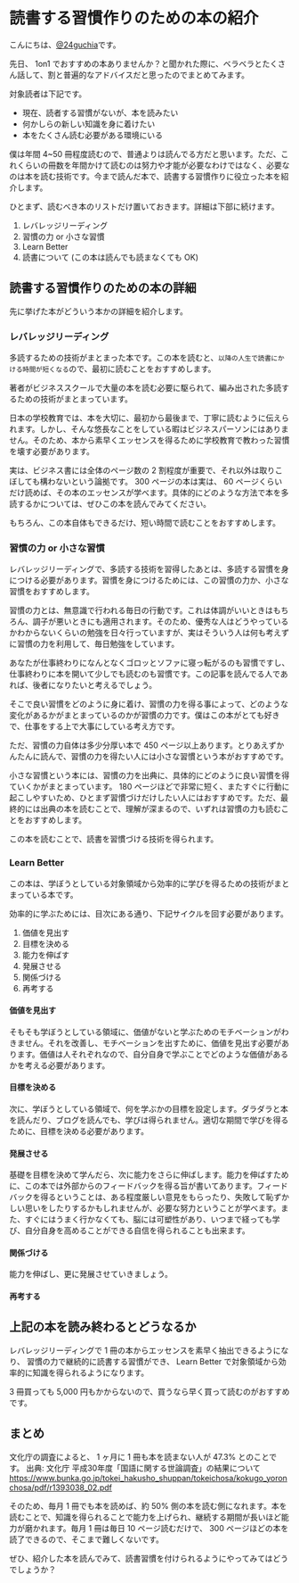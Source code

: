 # 読書する習慣作りのための本の紹介

こんにちは、[@24guchia](https://twitter.com/24guchia)です。

先日、 1on1 でおすすめの本ありませんか？と聞かれた際に、ベラベラとたくさん話して、割と普遍的なアドバイスだと思ったのでまとめてみます。

対象読者は下記です。
* 現在、読者する習慣がないが、本を読みたい
* 何かしらの新しい知識を身に着けたい
* 本をたくさん読む必要がある環境にいる

僕は年間 4~50 冊程度読むので、普通よりは読んでる方だと思います。ただ、これくらいの冊数を年間かけて読むのは努力や才能が必要なわけではなく、必要なのは本を読む技術です。今まで読んだ本で、読書する習慣作りに役立った本を紹介します。

ひとまず、読むべき本のリストだけ置いておきます。詳細は下部に続けます。

1. レバレッジリーディング
2. 習慣の力 or 小さな習慣
3. Learn Better
4. 読書について (この本は読んでも読まなくても OK)

## 読書する習慣作りのための本の詳細

先に挙げた本がどういう本かの詳細を紹介します。

### レバレッジリーディング

多読するための技術がまとまった本です。この本を読むと、`以降の人生で読書にかける時間が短くなる`ので、最初に読むことをおすすめします。

著者がビジネススクールで大量の本を読む必要に駆られて、編み出された多読するための技術がまとまっています。

日本の学校教育では、本を大切に、最初から最後まで、丁寧に読むように伝えられます。しかし、そんな悠長なことをしている暇はビジネスパーソンにはありません。そのため、本から素早くエッセンスを得るために学校教育で教わった習慣を壊す必要があります。

実は、ビジネス書には全体のページ数の 2 割程度が重要で、それ以外は取りこぼしても構わないという論拠です。 300 ページの本は実は、 60 ページくらいだけ読めば、その本のエッセンスが学べます。具体的にどのような方法で本を多読するかについては、ぜひこの本を読んでみてください。

もちろん、この本自体もできるだけ、短い時間で読むことをおすすめします。

### 習慣の力 or 小さな習慣

レバレッジリーディングで、多読する技術を習得したあとは、多読する習慣を身につける必要があります。習慣を身につけるためには、この習慣の力か、小さな習慣をおすすめします。

習慣の力とは、無意識で行われる毎日の行動です。これは体調がいいときはもちろん、調子が悪いときにも適用されます。そのため、優秀な人はどうやっているかわからないくらいの勉強を日々行っていますが、実はそういう人は何も考えずに習慣の力を利用して、毎日勉強をしています。

あなたが仕事終わりになんとなくゴロッとソファに寝っ転がるのも習慣ですし、仕事終わりに本を開いて少しでも読むのも習慣です。この記事を読んでる人であれば、後者になりたいと考えるでしょう。

そこで良い習慣をどのように身に着け、習慣の力を得る事によって、どのような変化があるかがまとまっているのかが習慣の力です。僕はこの本がとても好きで、仕事をする上で大事にしている考え方です。

ただ、習慣の力自体は多少分厚い本で 450 ページ以上あります。とりあえずかんたんに読んで、習慣の力を得たい人には小さな習慣という本がおすすめです。

小さな習慣という本には、習慣の力を出典に、具体的にどのように良い習慣を得ていくかがまとまっています。 180 ページほどで非常に短く、またすぐに行動に起こしやすいため、ひとまず習慣づけだけしたい人にはおすすめです。ただ、最終的には出典の本を読むことで、理解が深まるので、いずれは習慣の力も読むことをおすすめします。

この本を読むことで、読書を習慣づける技術を得られます。

### Learn Better

この本は、学ぼうとしている対象領域から効率的に学びを得るための技術がまとまっている本です。

効率的に学ぶためには、目次にある通り、下記サイクルを回す必要があります。

1. 価値を見出す
2. 目標を決める
3. 能力を伸ばす
4. 発展させる
5. 関係づける
6. 再考する

#### 価値を見出す

そもそも学ぼうとしている領域に、価値がないと学ぶためのモチベーションがわきません。それを改善し、モチベーションを出すために、価値を見出す必要があります。価値は人それぞれなので、自分自身で学ぶことでどのような価値があるかを考える必要があります。

#### 目標を決める

次に、学ぼうとしている領域で、何を学ぶかの目標を設定します。ダラダラと本を読んだり、ブログを読んでも、学びは得られません。適切な期間で学びを得るために、目標を決める必要があります。

#### 発展させる

基礎を目標を決めて学んだら、次に能力をさらに伸ばします。能力を伸ばすために、この本では外部からのフィードバックを得る旨が書いてあります。フィードバックを得るということは、ある程度厳しい意見をもらったり、失敗して恥ずかしい思いをしたりするかもしれませんが、必要な努力ということが学べます。また、すぐにはうまく行かなくても、脳には可塑性があり、いつまで経っても学び、自分自身を高めることができる自信を得られることも出来ます。

#### 関係づける

能力を伸ばし、更に発展させていきましょう。

#### 再考する


## 上記の本を読み終わるとどうなるか

レバレッジリーディングで 1 冊の本からエッセンスを素早く抽出できるようになり、
習慣の力で継続的に読書する習慣ができ、
Learn Better で対象領域から効率的に知識を得られるようになります。

3 冊買っても 5,000 円もかからないので、買うなら早く買って読むのがおすすめです。

## まとめ

文化庁の調査によると、 1 ヶ月に 1 冊も本を読まない人が 47.3% とのことです。
出典: 文化庁 平成30年度「国語に関する世論調査」の結果について https://www.bunka.go.jp/tokei_hakusho_shuppan/tokeichosa/kokugo_yoronchosa/pdf/r1393038_02.pdf

そのため、毎月 1 冊でも本を読めば、約 50% 側の本を読む側になれます。本を読むことで、知識を得られることで能力を上げられ、継続する期間が長いほど能力が磨かれます。毎月 1 冊は毎日 10 ページ読むだけで、 300 ページほどの本を読了できるので、そこまで難しくないです。

ぜひ、紹介した本を読んでみて、読書習慣を付けられるようにやってみてはどうでしょうか？